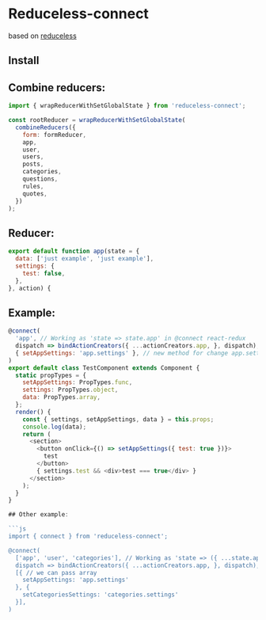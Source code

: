 # Reduceless-connect
based on [reduceless](https://github.com/nosovsh/reduceless)

## Install

## Combine reducers:

```js
import { wrapReducerWithSetGlobalState } from 'reduceless-connect';

const rootReducer = wrapReducerWithSetGlobalState(
  combineReducers({
    form: formReducer,
    app,
    user,
    users,
    posts,
    categories,
    questions,
    rules,
    quotes,
  })
);
```

## Reducer:

```js
export default function app(state = {
  data: ['just example', 'just example'],
  settings: {
    test: false,
  },
}, action) {
```

## Example:

```js
@connect(
  'app', // Working as 'state => state.app' in @connect react-redux
  dispatch => bindActionCreators({ ...actionCreators.app, }, dispatch), // idently react-redux
  { setAppSettings: 'app.settings' }, // new method for change app.settings redux state
)
export default class TestComponent extends Component {
  static propTypes = {
    setAppSettings: PropTypes.func,
    settings: PropTypes.object,
    data: PropTypes.array,
  };
  render() {
    const { settings, setAppSettings, data } = this.props;
    console.log(data);
    return (
      <section>
        <button onClick={() => setAppSettings({ test: true })}>
          test
        </button>
        { settings.test && <div>test === true</div> }
      </section>
    );
  }
}

## Other example:

```js
import { connect } from 'reduceless-connect';

@connect(
  ['app', 'user', 'categories'], // Working as 'state => ({ ...state.app, ...state.user, ...state.categories })' in @connect react-redux
  dispatch => bindActionCreators({ ...actionCreators.app, }, dispatch), // idently react-redux
  [{ // we can pass array
    setAppSettings: 'app.settings'
  }, {
    setCategoriesSettings: 'categories.settings'
  }],
)
```